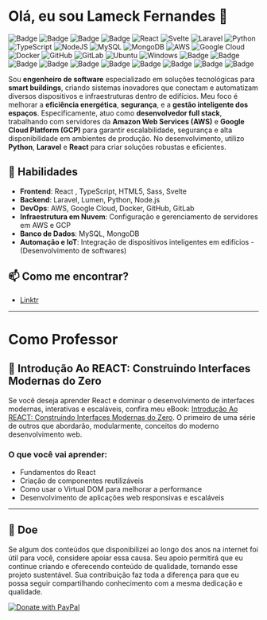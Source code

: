 # Olá, eu sou Lameck Fernandes 👋
![Badge](https://img.shields.io/badge/LA-meck-%5a03fc?style=for-the-badge&logo=freelancer)
![Badge](https://img.shields.io/badge/Content-Creator-%23007bff?style=for-the-badge&logo=creativecommons)
![Badge](https://img.shields.io/badge/Teacher-.-%23007bff?style=for-the-badge&logo=actigraph)
![Badge](https://img.shields.io/badge/Prompt-AI-%23007bff?style=for-the-badge&logo=proteus)
![React](https://img.shields.io/badge/react-%2320232a.svg?style=for-the-badge&logo=react&logoColor=%2361DAFB)
![Svelte](https://img.shields.io/badge/svelte-%23f1413d.svg?style=for-the-badge&logo=svelte&logoColor=white)
![Laravel](https://img.shields.io/badge/laravel-%23FF2D20.svg?style=for-the-badge&logo=laravel&logoColor=white)
![Python](https://img.shields.io/badge/python-3670A0?style=for-the-badge&logo=python&logoColor=ffdd54)
![TypeScript](https://img.shields.io/badge/typescript-%23007ACC.svg?style=for-the-badge&logo=typescript&logoColor=white)
![NodeJS](https://img.shields.io/badge/node.js-6DA55F?style=for-the-badge&logo=node.js&logoColor=white)
![MySQL](https://img.shields.io/badge/mysql-4479A1.svg?style=for-the-badge&logo=mysql&logoColor=white)
![MongoDB](https://img.shields.io/badge/MongoDB-%234ea94b.svg?style=for-the-badge&logo=mongodb&logoColor=white)
![AWS](https://img.shields.io/badge/AWS-%23FF9900.svg?style=for-the-badge&logo=amazon-aws&logoColor=white)
![Google Cloud](https://img.shields.io/badge/GoogleCloud-%234285F4.svg?style=for-the-badge&logo=google-cloud&logoColor=white)
![Docker](https://img.shields.io/badge/docker-%230db7ed.svg?style=for-the-badge&logo=docker&logoColor=white)
![GitHub](https://img.shields.io/badge/github-%23121011.svg?style=for-the-badge&logo=github&logoColor=white)
![GitLab](https://img.shields.io/badge/gitlab-%23181717.svg?style=for-the-badge&logo=gitlab&logoColor=white)
![Ubuntu](https://img.shields.io/badge/Ubuntu-E95420?style=for-the-badge&logo=ubuntu&logoColor=white)
![Windows](https://img.shields.io/badge/Windows-0078D6?style=for-the-badge&logo=windows&logoColor=white)
![Badge](https://img.shields.io/badge/Computer-Forense-%23007bff?style=for-the-badge&logo=photobucket)
![Badge](https://img.shields.io/badge/Computer-Sciense-%23007bff?style=for-the-badge&logo=internetcomputer)
![Badge](https://img.shields.io/badge/Judicial%20Expert-Computer%20Sciense-%23007bff?style=for-the-badge&logo=aeroflot)
![Badge](https://img.shields.io/badge/Pentaster-%237159c1?style=for-the-badge&logo=paperlessngx)
![Badge](https://img.shields.io/badge/Web-Design-%237159c1?style=for-the-badge&logo=adobeacrobatreader)
![Badge](https://img.shields.io/badge/Musician-%237159c1?style=for-the-badge&logo=applemusic)
![Badge](https://img.shields.io/badge/Music-Producer-%237159c1?style=for-the-badge&logo=musescore)
![Badge](https://img.shields.io/badge/Music-Composer-%ff0ssdfc1?style=for-the-badge&logo=composer)
![Badge](https://img.shields.io/badge/Ghost-Producer-%ff0ssdfc1?style=for-the-badge&logo=composer)
![Badge](https://img.shields.io/badge/Web-Pentaster-%237159c1?style=for-the-badge&logo=avira)

Sou **engenheiro de software** especializado em soluções tecnológicas para **smart buildings**, criando sistemas inovadores que conectam e automatizam diversos dispositivos e infraestruturas dentro de edifícios. Meu foco é melhorar a **eficiência energética**, **segurança**, e a **gestão inteligente dos espaços**.
Especificamente, atuo como **desenvolvedor full stack**, trabalhando com servidores da **Amazon Web Services (AWS)** e **Google Cloud Platform (GCP)** para garantir escalabilidade, segurança e alta disponibilidade em ambientes de produção. No desenvolvimento, utilizo **Python**, **Laravel** e **React** para criar soluções robustas e eficientes.

## 🚀 Habilidades
- **Frontend**: React , TypeScript, HTML5, Sass, Svelte
- **Backend**: Laravel, Lumen, Python, Node.js
- **DevOps**: AWS, Google Cloud, Docker, GitHub, GitLab
- **Infraestrutura em Nuvem**: Configuração e gerenciamento de servidores em AWS e GCP
- **Banco de Dados**: MySQL, MongoDB
- **Automação e IoT**: Integração de dispositivos inteligentes em edifícios - (Desenvolvimento de softwares)

## 📫 Como me encontrar?
- [Linktr](https://linktr.ee/lameckfernandes)

---
# Como Professor

## 📘 **Introdução Ao REACT: Construindo Interfaces Modernas do Zero**
Se você deseja aprender React e dominar o desenvolvimento de interfaces modernas, interativas e escaláveis, confira meu eBook: [Introdução Ao REACT: Construindo Interfaces Modernas do Zero](https://go.hotmart.com/B95386333R). O primeiro de uma série de outros que abordarão, modularmente, conceitos do moderno desenvolvimento web.

### O que você vai aprender:
- Fundamentos do React
- Criação de componentes reutilizáveis
- Como usar o Virtual DOM para melhorar a performance
- Desenvolvimento de aplicações web responsivas e escaláveis

---

## 🚀 Doe

Se algum dos conteúdos que disponibilizei ao longo dos anos na internet foi útil para você, considere apoiar essa causa. Seu apoio permitirá que eu continue criando e oferecendo conteúdo de qualidade, tornando esse projeto sustentável. Sua contribuição faz toda a diferença para que eu possa seguir compartilhando conhecimento com a mesma dedicação e qualidade.

<a href="https://www.paypal.com/donate/?hosted_button_id=TU5PDUQBT7E8Y" target="_blank">
  <img src="https://www.paypalobjects.com/en_US/i/btn/btn_donateCC_LG.gif" alt="Donate with PayPal" />
</a>
